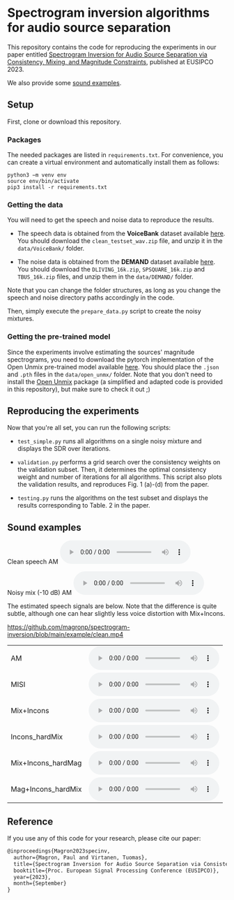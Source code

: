 #  Spectrogram inversion algorithms for audio source separation

This repository contains the code for reproducing the experiments in our paper entitled [Spectrogram Inversion for Audio Source Separation via Consistency, Mixing, and Magnitude Constraints](https://arxiv.org/abs/2303.01864), published at EUSIPCO 2023.

We also provide some [sound examples](#sound-examples).

## Setup

First, clone or download this repository. 

### Packages

The needed packages are listed in `requirements.txt`.
For convenience, you can create a virtual environment and automatically install them as follows:

    python3 −m venv env
    source env/bin/activate
    pip3 install -r requirements.txt


### Getting the data

You will need to get the speech and noise data to reproduce the results.

* The speech data is obtained from the __VoiceBank__ dataset available [here](https://datashare.is.ed.ac.uk/handle/10283/2791). You should download the `clean_testset_wav.zip` file, and unzip it in the `data/VoiceBank/` folder.

* The noise data is obtained from the __DEMAND__ dataset available [here](https://zenodo.org/record/1227121#.X4hjZXZfg5k). You should download the `DLIVING_16k.zip`, `SPSQUARE_16k.zip` and `TBUS_16k.zip` files, and unzip them in the `data/DEMAND/` folder.

Note that you can change the folder structures, as long as you change the speech and noise directory paths accordingly in the code.

Then, simply execute the `prepare_data.py` script to create the noisy mixtures.

### Getting the pre-trained model

Since the experiments involve estimating the sources' magnitude spectrograms, you need to download the pytorch implementation of the Open Unmix pre-trained model available [here](https://zenodo.org/record/3786908#.X4hkeHZfg5k).
You should place the  `.json` and `.pth` files in the `data/open_unmx/` folder.
Note that you don't need to install the [Open Unmix](https://github.com/sigsep/open-unmix-pytorch) package (a simplified and adapted code is provided in this repository), but make sure to check it out ;)

## Reproducing the experiments

Now that you're all set, you can run the following scripts:

- `test_simple.py` runs all algorithms on a single noisy mixture and displays the SDR over iterations.

- `validation.py` performs a grid search over the consistency weights on the validation subset. Then, it determines the optimal consistency weight and number of iterations for all algorithms. This script also plots the validation results, and reproduces Fig. 1 (a)-(d) from the paper.

- `testing.py` runs the algorithms on the test subset and displays the results corresponding to Table. 2 in the paper.


## Sound examples

Clean speech  AM <audio src="example/clean.wav" controls preload></audio>

Noisy mix (-10 dB) AM <audio src="example/mix.wav" controls preload></audio>

The estimated speech signals are below. Note that the difference is quite subtle, although one can hear slightly less voice distortion with Mix+Incons.

https://github.com/magronp/spectrogram-inversion/blob/main/example/clean.mp4

|     |  |
| -------- | ------- |
| AM  | <audio src="example/clean_AM.wav" controls preload></audio>   |
| MISI | <audio src="example/clean_MISI.wav" controls preload></audio>   |
| Mix+Incons    | <audio src="example/clean_Mix+Incons.wav" controls preload></audio>   |
| Incons_hardMix    | <audio src="example/clean_Incons_hardMix.wav" controls preload></audio>   |
| Mix+Incons_hardMag    | <audio src="example/clean_Mix+Incons_hardMag.wav" controls preload></audio>   |
| Mag+Incons_hardMix    | <audio src="example/clean_Mag+Incons_hardMix.wav" controls preload></audio>   |


## Reference

If you use any of this code for your research, please cite our paper:
  
```latex
@inproceedings{Magron2023specinv,  
  author={Magron, Paul and Virtanen, Tuomas},  
  title={Spectrogram Inversion for Audio Source Separation via Consistency, Mixing, and Magnitude Constraints},  
  booktitle={Proc. European Signal Processing Conference (EUSIPCO)},  
  year={2023},
  month={September}
}
```
